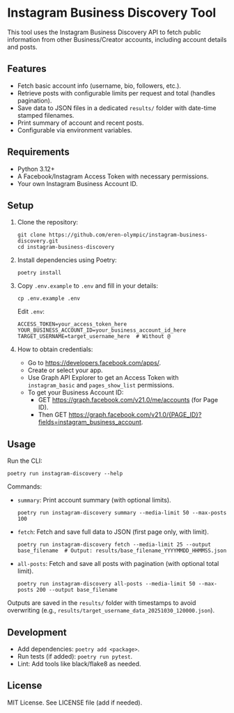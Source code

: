 # Instagram Business Discovery Tool

This tool uses the Instagram Business Discovery API to fetch public information from other Business/Creator accounts, including account details and posts.

## Features
- Fetch basic account info (username, bio, followers, etc.).
- Retrieve posts with configurable limits per request and total (handles pagination).
- Save data to JSON files in a dedicated `results/` folder with date-time stamped filenames.
- Print summary of account and recent posts.
- Configurable via environment variables.

## Requirements
- Python 3.12+
- A Facebook/Instagram Access Token with necessary permissions.
- Your own Instagram Business Account ID.

## Setup

1. Clone the repository:
   ```
   git clone https://github.com/eren-olympic/instagram-business-discovery.git
   cd instagram-business-discovery
   ```

2. Install dependencies using Poetry:
   ```
   poetry install
   ```

3. Copy `.env.example` to `.env` and fill in your details:
   ```
   cp .env.example .env
   ```
   Edit `.env`:
   ```
   ACCESS_TOKEN=your_access_token_here
   YOUR_BUSINESS_ACCOUNT_ID=your_business_account_id_here
   TARGET_USERNAME=target_username_here  # Without @
   ```

4. How to obtain credentials:
   - Go to https://developers.facebook.com/apps/.
   - Create or select your app.
   - Use Graph API Explorer to get an Access Token with `instagram_basic` and `pages_show_list` permissions.
   - To get your Business Account ID:
     - GET https://graph.facebook.com/v21.0/me/accounts (for Page ID).
     - Then GET https://graph.facebook.com/v21.0/{PAGE_ID}?fields=instagram_business_account.

## Usage

Run the CLI:
```
poetry run instagram-discovery --help
```

Commands:
- `summary`: Print account summary (with optional limits).
  ```
  poetry run instagram-discovery summary --media-limit 50 --max-posts 100
  ```
- `fetch`: Fetch and save full data to JSON (first page only, with limit).
  ```
  poetry run instagram-discovery fetch --media-limit 25 --output base_filename  # Output: results/base_filename_YYYYMMDD_HHMMSS.json
  ```
- `all-posts`: Fetch and save all posts with pagination (with optional total limit).
  ```
  poetry run instagram-discovery all-posts --media-limit 50 --max-posts 200 --output base_filename
  ```

Outputs are saved in the `results/` folder with timestamps to avoid overwriting (e.g., `results/target_username_data_20251030_120000.json`).

## Development
- Add dependencies: `poetry add <package>`.
- Run tests (if added): `poetry run pytest`.
- Lint: Add tools like black/flake8 as needed.

## License
MIT License. See LICENSE file (add if needed).